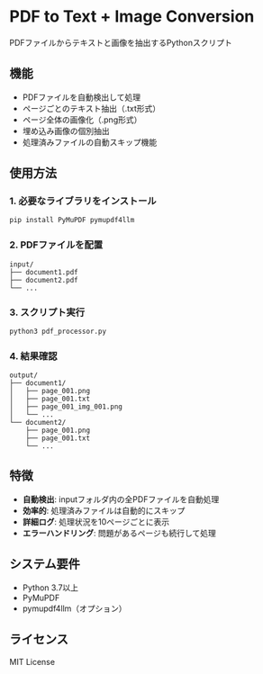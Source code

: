 # PDF to Text + Image Conversion

PDFファイルからテキストと画像を抽出するPythonスクリプト

## 機能

- PDFファイルを自動検出して処理
- ページごとのテキスト抽出（.txt形式）
- ページ全体の画像化（.png形式）
- 埋め込み画像の個別抽出
- 処理済みファイルの自動スキップ機能

## 使用方法

### 1. 必要なライブラリをインストール

```bash
pip install PyMuPDF pymupdf4llm
```

### 2. PDFファイルを配置

```
input/
├── document1.pdf
├── document2.pdf
└── ...
```

### 3. スクリプト実行

```bash
python3 pdf_processor.py
```

### 4. 結果確認

```
output/
├── document1/
│   ├── page_001.png
│   ├── page_001.txt
│   ├── page_001_img_001.png
│   └── ...
└── document2/
    ├── page_001.png
    ├── page_001.txt
    └── ...
```

## 特徴

- **自動検出**: inputフォルダ内の全PDFファイルを自動処理
- **効率的**: 処理済みファイルは自動的にスキップ
- **詳細ログ**: 処理状況を10ページごとに表示
- **エラーハンドリング**: 問題があるページも続行して処理

## システム要件

- Python 3.7以上
- PyMuPDF
- pymupdf4llm（オプション）

## ライセンス

MIT License